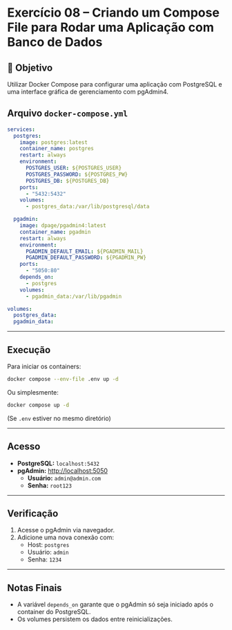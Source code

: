 # Exercício 08 – Criando um Compose File para Rodar uma Aplicação com Banco de Dados

## 🎯 Objetivo

Utilizar Docker Compose para configurar uma aplicação com PostgreSQL e uma interface gráfica de gerenciamento com pgAdmin4.

## Arquivo `docker-compose.yml`

```yaml
services:
  postgres:
    image: postgres:latest
    container_name: postgres
    restart: always
    environment:
      POSTGRES_USER: ${POSTGRES_USER}
      POSTGRES_PASSWORD: ${POSTGRES_PW}
      POSTGRES_DB: ${POSTGRES_DB}
    ports:
      - "5432:5432"
    volumes:
      - postgres_data:/var/lib/postgresql/data

  pgadmin:
    image: dpage/pgadmin4:latest
    container_name: pgadmin
    restart: always
    environment:
      PGADMIN_DEFAULT_EMAIL: ${PGADMIN_MAIL}
      PGADMIN_DEFAULT_PASSWORD: ${PGADMIN_PW}
    ports:
      - "5050:80"
    depends_on:
      - postgres
    volumes:
      - pgadmin_data:/var/lib/pgadmin

volumes:
  postgres_data:
  pgadmin_data:
```

---

## Execução

Para iniciar os containers:

```bash
docker compose --env-file .env up -d
```

Ou simplesmente:

```bash
docker compose up -d
```

(Se `.env` estiver no mesmo diretório)

---

## Acesso

- **PostgreSQL:** `localhost:5432`
- **pgAdmin:** [http://localhost:5050](http://localhost:5050)  
  - **Usuário:** `admin@admin.com`  
  - **Senha:** `root123`

---

## Verificação

1. Acesse o pgAdmin via navegador.
2. Adicione uma nova conexão com:
   - Host: `postgres`
   - Usuário: `admin`
   - Senha: `1234`

---

## Notas Finais

- A variável `depends_on` garante que o pgAdmin só seja iniciado após o container do PostgreSQL.
- Os volumes persistem os dados entre reinicializações.
```